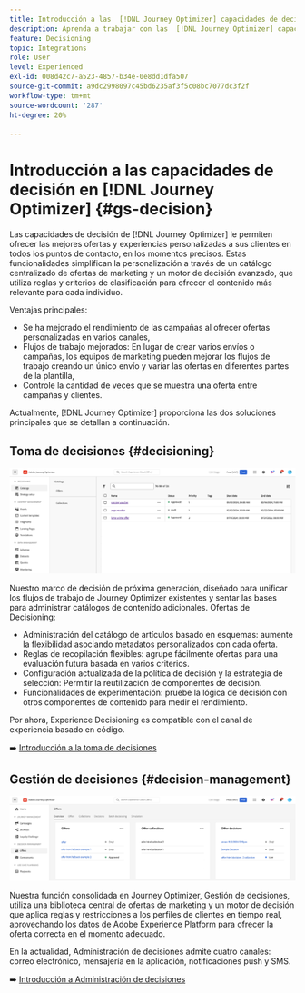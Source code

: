 ```yaml
---
title: Introducción a las  [!DNL Journey Optimizer] capacidades de decisión
description: Aprenda a trabajar con las  [!DNL Journey Optimizer] capacidades de decisión.
feature: Decisioning
topic: Integrations
role: User
level: Experienced
exl-id: 008d42c7-a523-4857-b34e-0e8dd1dfa507
source-git-commit: a9dc2998097c45bd6235af3f5c08bc7077dc3f2f
workflow-type: tm+mt
source-wordcount: '287'
ht-degree: 20%

---
```


# Introducción a las capacidades de decisión en [!DNL Journey Optimizer] {#gs-decision}

Las capacidades de decisión de [!DNL Journey Optimizer] le permiten ofrecer las mejores ofertas y experiencias personalizadas a sus clientes en todos los puntos de contacto, en los momentos precisos. Estas funcionalidades simplifican la personalización a través de un catálogo centralizado de ofertas de marketing y un motor de decisión avanzado, que utiliza reglas y criterios de clasificación para ofrecer el contenido más relevante para cada individuo.

Ventajas principales:

* Se ha mejorado el rendimiento de las campañas al ofrecer ofertas personalizadas en varios canales,
* Flujos de trabajo mejorados: En lugar de crear varios envíos o campañas, los equipos de marketing pueden mejorar los flujos de trabajo creando un único envío y variar las ofertas en diferentes partes de la plantilla,
* Controle la cantidad de veces que se muestra una oferta entre campañas y clientes.

Actualmente, [!DNL Journey Optimizer] proporciona las dos soluciones principales que se detallan a continuación.

## Toma de decisiones {#decisioning}

![](assets/gs-decisioning.png)

Nuestro marco de decisión de próxima generación, diseñado para unificar los flujos de trabajo de Journey Optimizer existentes y sentar las bases para administrar catálogos de contenido adicionales. Ofertas de Decisioning:

* Administración del catálogo de artículos basado en esquemas: aumente la flexibilidad asociando metadatos personalizados con cada oferta.
* Reglas de recopilación flexibles: agrupe fácilmente ofertas para una evaluación futura basada en varios criterios.
* Configuración actualizada de la política de decisión y la estrategia de selección: Permitir la reutilización de componentes de decisión.
* Funcionalidades de experimentación: pruebe la lógica de decisión con otros componentes de contenido para medir el rendimiento.

Por ahora, Experience Decisioning es compatible con el canal de experiencia basado en código.

➡️ [Introducción a la toma de decisiones](../experience-decisioning/gs-experience-decisioning.md)

## Gestión de decisiones {#decision-management}

![](assets/gs-decision-management.png)

Nuestra función consolidada en Journey Optimizer, Gestión de decisiones, utiliza una biblioteca central de ofertas de marketing y un motor de decisión que aplica reglas y restricciones a los perfiles de clientes en tiempo real, aprovechando los datos de Adobe Experience Platform para ofrecer la oferta correcta en el momento adecuado.

En la actualidad, Administración de decisiones admite cuatro canales: correo electrónico, mensajería en la aplicación, notificaciones push y SMS.

➡️ [Introducción a Administración de decisiones](../offers/get-started/starting-offer-decisioning.md)
